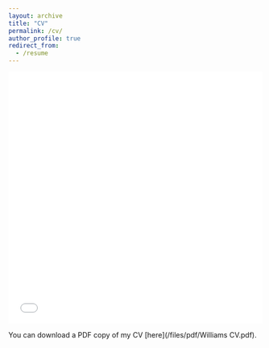 ```yaml
---
layout: archive
title: "CV"
permalink: /cv/
author_profile: true
redirect_from:
  - /resume
---
```


<iframe src="/files/pdf/Data Science Resume March 2022.pdf" width="100%" height="500" frameborder="no" border="0" marginwidth="0" marginheight="0"></iframe>

You can download a PDF copy of my CV [here](/files/pdf/Williams CV.pdf).
